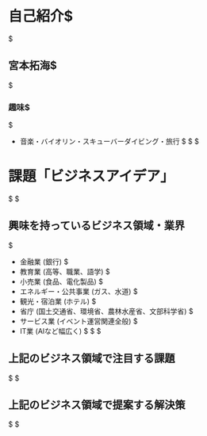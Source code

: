  # 自己紹介$
 $
 ## 宮本拓海$
 $
 ### 趣味$
 $
 -  音楽・バイオリン・スキューバーダイビング・旅行 $
 $
 $
 # 課題「ビジネスアイデア」
 $
 $
 ## 興味を持っているビジネス領域・業界
 $
 - 金融業 (銀行) $
 - 教育業 (高等、職業、語学) $
 - 小売業 (食品、電化製品) $
 - エネルギー・公共事業 (ガス、水道) $
 - 観光・宿泊業 (ホテル) $
 - 省庁 (国土交通省、環境省、農林水産省、文部科学省) $
 - サービス業 (イベント運営関連全般) $
 - IT業 (AIなど幅広く) $
 $
 $
 ## 上記のビジネス領域で注目する課題
 $
 $
 ## 上記のビジネス領域で提案する解決策
 $
 $

